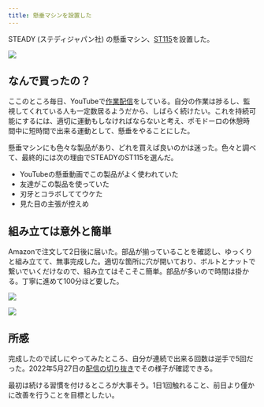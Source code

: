 ```yaml
---
title: 懸垂マシンを設置した
---
```

STEADY (ステディジャパン社) の懸垂マシン、[ST115](https://www.amazon.co.jp/dp/B09K3QQBKH)を設置した。

![](https://lh3.googleusercontent.com/Sx0R5hAoJ4Rla5ww2HXNqttVYQmTQRAd_W2srCUKEcQxhIokEmI4KaIr5N-Ctxm5FLh6Adv5XHaRdZtDQBxtFwLG1vJ9JCgKKT2ykgtggcRLfkrKcDB371pbLuFAbaZLHr8VYQkR-54iZU6eRzEofsKd14RieNH5Tzr9qaugcJsuSmod5WUhNVMgZ6xZ)

なんで買ったの？
--------

ここのところ毎日、YouTubeで[作業配信](https://www.youtube.com/c/r7kamura)をしている。自分の作業は捗るし、監視してくれている人も一定数居るようだから、しばらく続けたい。これを持続可能にするには、適切に運動もしなければならないと考え、ポモドーロの休憩時間中に短時間で出来る運動として、懸垂をやることにした。

懸垂マシンにも色々な製品があり、どれを買えば良いのかは迷った。色々と調べて、最終的には次の理由でSTEADYのST115を選んだ。

*   YouTubeの懸垂動画でこの製品がよく使われていた
*   友達がこの製品を使っていた
*   刃牙とコラボしててウケた
*   見た目の主張が控えめ

組み立ては意外と簡単
----------

Amazonで注文して2日後に届いた。部品が揃っていることを確認し、ゆっくりと組み立てて、無事完成した。適切な箇所に穴が開いており、ボルトとナットで繋いでいくだけなので、組み立てはそこそこ簡単。部品が多いので時間は掛かる。丁寧に進めて100分ほど要した。

![](https://lh5.googleusercontent.com/104cwxuWgPkMmvuApGByc_j08vQzag2QboUq0PxHQAwynwNUDXu9GVjRD01-2eYIhqggSfAVXu0blMnUMoUf2pDIo5hxr2JbjUUgWO9pc_2f8WUOg2DeLdQa7oTRBruZk7xq-ZD18BmedvnXApj-4g1TX_hCzGMGkGP9X7O2N6IIMy7KL6sZJQMdsv8a)

![](https://lh6.googleusercontent.com/Ysjkxi5_syBXLLefuUuhox5qut85RE2dp5V7EpkVVPI5rGe09tcdk0-fte6xsb3UupLRAvkjNxA0ATrNyRFXfZ1jKLmRnZ2l3H1o3qvWMzWbe2fXH13a36x9_HUDXNDd5BJIpmbOdfQAuKPnW0MXJ1LImSgs5xSFnRjbvS2F1rCHpE-KtXztu7T6L2au)

所感
--

完成したので試しにやってみたところ、自分が連続で出来る回数は逆手で5回だった。2022年5月27日の[配信の切り抜き](https://www.youtube.com/clip/Ugkxy2NXpdlfZF0kT9s-MoCOrbB1wpWEryK9)でその様子が確認できる。

最初は続ける習慣を付けるところが大事そう。1日1回触れること、前日より僅かに改善を行うことを目標としたい。
